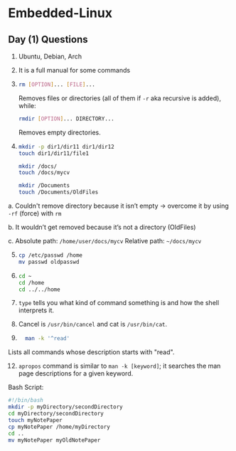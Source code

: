 # Embedded-Linux
## Day (1) Questions

1. Ubuntu, Debian, Arch

2. It is a full manual for some commands

3. ```bash
   rm [OPTION]... [FILE]...
   ````
   Removes files or directories (all of them if `-r` aka recursive is added), while:

   ```bash
   rmdir [OPTION]... DIRECTORY...
   ````

   Removes empty directories.
4. ```bash
   mkdir -p dir1/dir11 dir1/dir12
   touch dir1/dir11/file1
   ````
   
   ```bash
   mkdir /docs/
   touch /docs/mycv
   ````

   ```bash
   mkdir /Documents
   touch /Documents/OldFiles
   ````
   
a. Couldn't remove directory because it isn’t empty → overcome it by using `-rf` (force) with `rm`

b. It wouldn’t get removed because it’s not a directory (OldFiles)


c. Absolute path: `/home/user/docs/mycv`
   Relative path: `~/docs/mycv`

5. ```bash
   cp /etc/passwd /home
   mv passwd oldpasswd
   ````
   
6. ```bash
   cd ~
   cd /home
   cd ../../home

   ````

9. `type` tells you what kind of command something is and how the shell interprets it.

10. Cancel is `/usr/bin/cancel` and cat is `/usr/bin/cat`.

11. ```bash
      man -k '^read'
      ````
   Lists all commands whose description starts with "read".

12. `apropos` command is similar to `man -k [keyword]`; it searches the man page descriptions for a given keyword.

Bash Script:

```bash
#!/bin/bash
mkdir -p myDirectory/secondDirectory
cd myDirectory/secondDirectory
touch myNotePaper
cp myNotePaper /home/myDirectory
cd ..
mv myNotePaper myOldNotePaper
```

